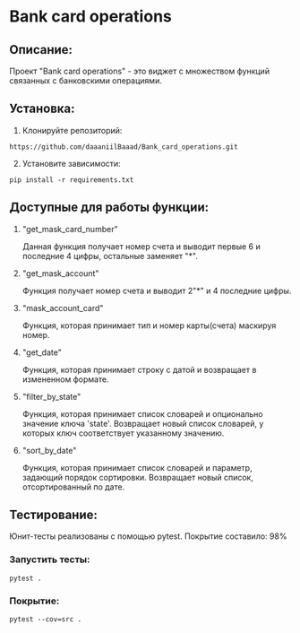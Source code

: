 # Bank card operations

## Описание:

Проект "Bank card operations" - это виджет с множеством функций связанных с банковскими операциями.


## Установка:

1. Клонируйте репозиторий:
```
https://github.com/daaaniilBaaad/Bank_card_operations.git
```
2. Установите зависимости:
```
pip install -r requirements.txt
```
## Доступные для работы функции:

1. "get_mask_card_number"
    
    Данная функция получает номер счета и выводит первые 6 и последние 4 цифры, остальные заменяет "*".

2. "get_mask_account"

    Функция получает номер счета и выводит 2"*" и 4 последние цифры.

3. "mask_account_card"

    Функция, которая принимает тип и номер карты(счета) маскируя номер.

4. "get_date"

    Функция, которая принимает строку с датой и возвращает в измененном формате.

5. "filter_by_state"

    Функция, которая принимает список словарей и опционально значение ключа 'state'.
    Возвращает новый список словарей, у которых ключ соответствует указанному значению.

6. "sort_by_date"

   Функция, которая принимает список словарей и параметр, задающий порядок сортировки. 
   Возвращает новый список, отсортированный по дате.

## Тестирование:
Юнит-тесты реализованы с помощью pytest. Покрытие составило: 98%
### Запустить тесты:
```
pytest .
```
### Покрытие:
```
pytest --cov=src .
```
